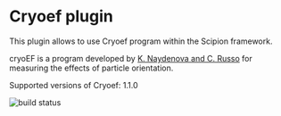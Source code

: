# Cryoef plugin

This plugin allows to use Cryoef program within the Scipion framework.

cryoEF is a program developed by [K. Naydenova and C. Russo](https://www.mrc-lmb.cam.ac.uk/crusso/cryoEF/) for measuring the effects of particle orientation.

Supported versions of Cryoef: 1.1.0

![build status](http://arquimedes.cnb.csic.es:9980/badges/cryoef_devel.svg "Build status")
